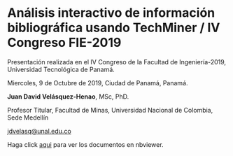 # Análisis interactivo de información bibliográfica usando TechMiner / IV Congreso FIE-2019


Presentación realizada en el IV Congreso de la Facultad de Ingeniería-2019, Universidad Tecnológica de Panamá.

Miercoles, 9 de Octubre de 2019, Ciudad de Panamá, Panamá.

**Juan David Velásquez-Henao**, MSc, PhD.

Profesor Titular, Facultad de Minas, Universidad Nacional de Colombia, Sede Medellín 

jdvelasq@unal.edu.co


Haga click [aqui](https://nbviewer.jupyter.org/github/jdvelasq/CFIE-2019-charla/blob/master/part-00.ipynb) para ver los documentos en nbviewer.

